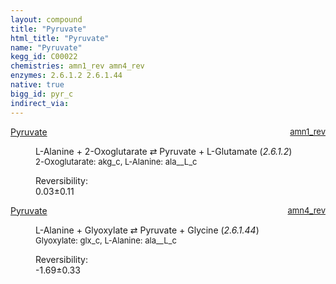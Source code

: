 ```yaml
---
layout: compound
title: "Pyruvate"
html_title: "Pyruvate"
name: "Pyruvate"
kegg_id: C00022
chemistries: amn1_rev amn4_rev
enzymes: 2.6.1.2 2.6.1.44
native: true
bigg_id: pyr_c
indirect_via: 
---
```

<dl><dt class='rs-product'><a href='/compounds/C00022' class='link-dark' data-bs-toggle='tooltip' data-bs-html='true' data-bs-title='KEGG: C00022'>Pyruvate</a><span style='float: right; max-width: 40%'><a href='/chemistries/amn1_rev' class='link-dark opacity-50' style='font-size: small; word-wrap: anywhere;'>amn1_rev</a></span></dt><dd><p>L-Alanine + 2-Oxoglutarate &#8644; Pyruvate + L-Glutamate (<i>2.6.1.2</i>)<br /><span style='font-size: small;'><span data-bs-toggle='tooltip' data-bs-html='true' data-bs-title='KEGG: C00026'>2-Oxoglutarate</span>: akg_c, <span data-bs-toggle='tooltip' data-bs-html='true' data-bs-title='KEGG: C00041'>L-Alanine</span>: ala__L_c</span><br /><div class="reversibility_info">Reversibility: <div class="progress"><div class="progress-bar bg-success" role="progressbar" style="width: 0%" aria-valuenow="0" aria-valuemin="0" aria-valuemax="100"></div></div><span>0.03&plusmn;0.11</span><div class="progress"><div class="progress-bar bg-danger" role="progressbar" style="width: 0.32%" aria-valuenow="0.03174084655786715" aria-valuemin="0" aria-valuemax="10"></div><div class="progress-bar bg-warning" role="progressbar" style="width: 1.07%" aria-valuenow="0.03174084655786715" aria-valuemin="0" aria-valuemax="10"></div></div></div></p><dl></dl></dd></dl><dl><dt class='rs-product'><a href='/compounds/C00022' class='link-dark' data-bs-toggle='tooltip' data-bs-html='true' data-bs-title='KEGG: C00022'>Pyruvate</a><span style='float: right; max-width: 40%'><a href='/chemistries/amn4_rev' class='link-dark opacity-50' style='font-size: small; word-wrap: anywhere;'>amn4_rev</a></span></dt><dd><p>L-Alanine + Glyoxylate &#8644; Pyruvate + Glycine (<i>2.6.1.44</i>)<br /><span style='font-size: small;'><span data-bs-toggle='tooltip' data-bs-html='true' data-bs-title='KEGG: C00048'>Glyoxylate</span>: glx_c, <span data-bs-toggle='tooltip' data-bs-html='true' data-bs-title='KEGG: C00041'>L-Alanine</span>: ala__L_c</span><br /><div class="reversibility_info">Reversibility: <div class="progress" style="flex-direction: row-reverse;"><div class="progress-bar bg-success" role="progressbar" style="width: 16.93%" aria-valuenow="-1.69274261500489" aria-valuemin="0" aria-valuemax="10"></div><div class="progress-bar bg-warning" role="progressbar" style="width: 3.32%" aria-valuenow="-1.69274261500489" aria-valuemin="0" aria-valuemax="10"></div></div><span>-1.69&plusmn;0.33</span><div class="progress"><div class="progress-bar bg-danger" role="progressbar" style="width: 0%" aria-valuenow="-1.69274261500489" aria-valuemin="0" aria-valuemax="10"></div></div></div></p><dl></dl></dd></dl>